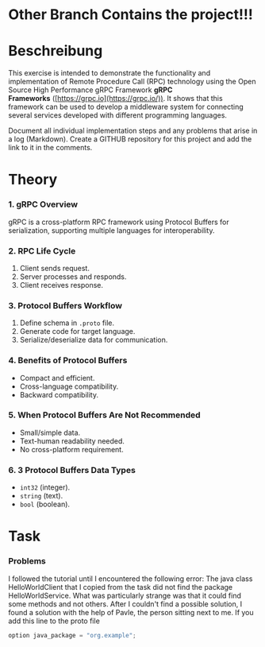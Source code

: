 # Other Branch Contains the project!!!


# Beschreibung

This exercise is intended to demonstrate the functionality and implementation of Remote Procedure Call (RPC) technology using the Open Source High Performance gRPC Framework **gRPC Frameworks** ([https://grpc.io](https://grpc.io/)). It shows that this framework can be used to develop a middleware system for connecting several services developed with different programming languages.

Document all individual implementation steps and any problems that arise in a log (Markdown). Create a GITHUB repository for this project and add the link to it in the comments.

# Theory
### 1. **gRPC Overview**  
gRPC is a cross-platform RPC framework using Protocol Buffers for serialization, supporting multiple languages for interoperability.

### 2. **RPC Life Cycle**  
1. Client sends request.  
2. Server processes and responds.  
3. Client receives response.

### 3. **Protocol Buffers Workflow**  
1. Define schema in `.proto` file.  
2. Generate code for target language.  
3. Serialize/deserialize data for communication.

### 4. **Benefits of Protocol Buffers**  
- Compact and efficient.  
- Cross-language compatibility.  
- Backward compatibility.

### 5. **When Protocol Buffers Are Not Recommended**  
- Small/simple data.  
- Text-human readability needed.  
- No cross-platform requirement.

### 6. **3 Protocol Buffers Data Types**  
- `int32` (integer).  
- `string` (text).  
- `bool` (boolean).


# Task

### Problems

I followed the tutorial until I encountered the following error: The java class HelloWorldClient that I copied from the task did not find the package HelloWorldService. What was particularly strange was that it could find some methods and not others. After I couldn't find a possible solution, I found a solution with the help of Pavle, the person sitting next to me. If you add this line to the proto file

```java
option java_package = "org.example"; 
```



